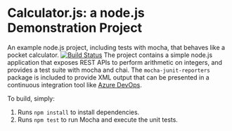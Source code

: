 Calculator.js: a node.js Demonstration Project
==============================================
An example node.js project, including tests with mocha, that behaves like
a pocket calculator.
[![Build Status](https://dev.azure.com/BlancaMARTINEZDEARAGONX5FOL/Agile%20Planning/_apis/build/status/blancalux1.calculator?branchName=master)](https://dev.azure.com/BlancaMARTINEZDEARAGONX5FOL/Agile%20Planning/_build/latest?definitionId=3&branchName=master)
The project contains a simple node.js application that exposes REST APIs
to perform arithmetic on integers, and provides a test suite with mocha
and chai.  The `mocha-junit-reporters` package is included to provide XML
output that can be presented in a continuous integration tool like
[Azure DevOps](https://azure.com/devops).

To build, simply:

1. Runs `npm install` to install dependencies.
2. Runs `npm test` to run Mocha and execute the unit tests.

